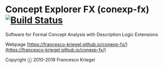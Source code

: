 # Concept Explorer FX (conexp-fx) [![Build Status](https://travis-ci.org/francesco-kriegel/conexp-fx.svg?branch=master)](https://travis-ci.org/francesco-kriegel/conexp-fx)

Software for Formal Concept Analysis with Description Logic Extensions

Webpage [https://francesco-kriegel.github.io/conexp-fx/](https://francesco-kriegel.github.io/conexp-fx/)

Copyright ⓒ 2010-2019 Francesco Kriegel
